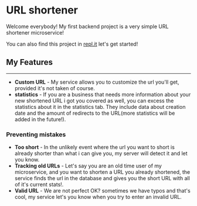 # URL shortener

Welcome everybody! My first backend project is a very simple URL shortener microservice!

You can also find this project in [repl.it](https://repl.it/@Yairderry/url-shortener)
let's get started!

## My Features

---

- **Custom URL** - My service allows you to customize the url you'll get, provided it's not taken of course.
- **statistics** - If you are a business that needs more information about your new shortened URL i got you covered as well, you can excess the statistics about it in the statistics tab. They include data about creation date and the amount of redirects to the URL(more statistics will be added in the future!).

### Preventing mistakes

- **Too short** - In the unlikely event where the url you want to short is already shorter than what i can give you, my server will detect it and let you know.
- **Tracking old URLs** - Let's say you are an old time user of my microservice, and you want to shorten a URL you already shortened, the service finds the url in the database and gives you the short URL with all of it's current stats!.
- **Valid URL** - We are not perfect OK? sometimes we have typos and that's cool, my service let's you know when you try to enter an invalid URL.
